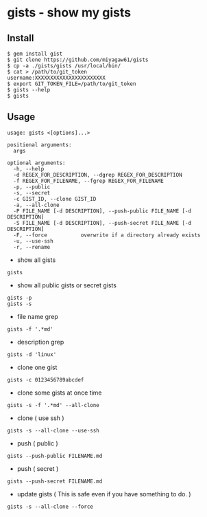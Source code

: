 # gists - show my gists

## Install

```
$ gem install gist
$ git clone https://github.com/miyagaw61/gists
$ cp -a ./gists/gists /usr/local/bin/
$ cat > /path/to/git_token
username:XXXXXXXXXXXXXXXXXXXXXXX
$ export GIT_TOKEN_FILE=/path/to/git_token
$ gists --help
$ gists
```

## Usage

```
usage: gists <[options]...>

positional arguments:
  args

optional arguments:
  -h, --help
  -d REGEX_FOR_DESCRIPTION, --dgrep REGEX_FOR_DESCRIPTION
  -f REGEX_FOR_FILENAME, --fgrep REGEX_FOR_FILENAME
  -p, --public
  -s, --secret
  -c GIST_ID, --clone GIST_ID
  -a, --all-clone
  -P FILE_NAME [-d DESCRIPTION], --push-public FILE_NAME [-d DESCRIPTION]
  -S FILE_NAME [-d DESCRIPTION], --push-secret FILE_NAME [-d DESCRIPTION]
  -F, --force           overwrite if a directory already exists
  -u, --use-ssh
  -r, --rename

```

- show all gists

```
gists
```

- show all public gists or secret gists

```
gists -p
gists -s
```

- file name grep

```
gists -f '.*md'
```

- description grep

```
gists -d 'linux'
```

- clone one gist

```
gists -c 0123456789abcdef
```

- clone some gists at once time

```
gists -s -f '.*md' --all-clone
```

- clone ( use ssh )

```
gists -s --all-clone --use-ssh
```

- push ( public )

```
gists --push-public FILENAME.md
```

- push ( secret )

```
gists --push-secret FILENAME.md
```

- update gists ( This is safe even if you have something to do. )

```
gists -s --all-clone --force
```
